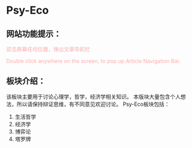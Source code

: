 # Psy-Eco

## 网站功能提示：

<p style="color:#faa; ">双击屏幕任何位置，弹出文章导航栏</p>
<p style="color:#faa; ">Double click anywhere on the screen, to pop up Article Navigation Bar.</p>

## 板块介绍：

该板块主要用于讨论心理学，哲学，经济学相关知识。
本版块大量包含个人想法，所以请保持辩证思维，有不同意见欢迎讨论。
Psy-Eco板块包括：

1. 生活哲学
1. 经济学
1. 博弈论
1. 塔罗牌